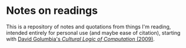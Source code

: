 Notes on readings
=================

This is a repository of notes and quotations from things I'm reading,
intended entirely for personal use (and maybe ease of citation), starting
with [David Golumbia's _Cultural Logic of Computation_ (2009)](/travisbrown/notes/tree/master/books/golumbia-2009).


